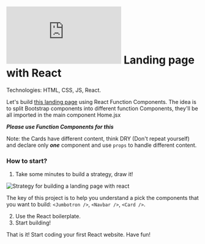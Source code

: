 # ![alt text](https://assets.breatheco.de/apis/img/images.php?blob&random&cat=icon&tags=breathecode,32) Landing page with React 

Technologies: HTML, CSS, JS, React.

Let's build [this landing page](https://blackrockdigital.github.io/startbootstrap-heroic-features/) using React Function Components.
The idea is to split Bootstrap components into different function Components, they'll be all imported in the main component Home.jsx

***Please use Function Components for this***

Note: the Cards have different content, think DRY (Don't repeat yourself) and declare only ***one*** component and use ```props``` to handle different content.

### How to start?

1. Take some minutes to build a strategy, draw it!

![Strategy for building a landing page with react](https://github.com/breatheco-de/exercise-landing-page-with-react/blob/master/strategy.gif?raw=true)

The key of this project is to help you understand a pick the components that you want to build: `<Jumbotron />`, `<Navbar />`, `<Card />`.

2. Use the React boilerplate.
3. Start building!

That is it! Start coding your first React website.
Have fun!

